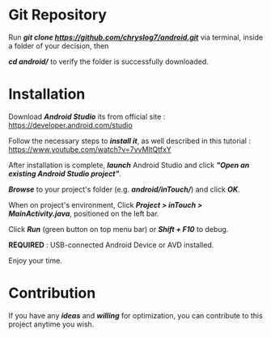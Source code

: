 # Git Repository

Run **_git clone https://github.com/chryslog7/android.git_** via terminal, inside a folder of your decision, then

**_cd android/_** to verify the folder is successfully downloaded.

# Installation

Download **_Android Studio_** its from official site : https://developer.android.com/studio 

Follow the necessary steps to **_install it_**, as well described in this tutorial  : https://www.youtube.com/watch?v=7vvMltQtfxY

After installation is complete, **_launch_** Android Studio and click **_"Open an existing Android Studio project"_**.

**_Browse_** to your project's folder (e.g. **_android/inTouch/_**) and click **_OK_**.

When on project's environment, Click **_Project > inTouch > MainActivity.java_**, positioned on the left bar.

Click **_Run_** (green button on top menu bar) or **_Shift + F10_** to debug. 

**REQUIRED** : USB-connected Android Device or AVD installed.

Enjoy your time.

# Contribution

If you have any **_ideas_** and **_willing_** for optimization, you can contribute to this project anytime you wish.
